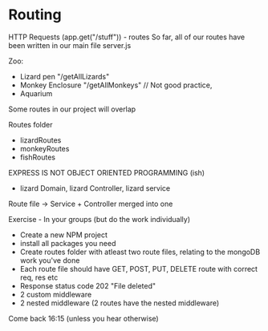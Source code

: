 # Routing

HTTP Requests (app.get("/stuff")) - routes 
So far, all of our routes have been written in our main file server.js

Zoo:
- Lizard pen
    "/getAllLizards"
- Monkey Enclosure
    "/getAllMonkeys" // Not good practice, 
- Aquarium

Some routes in our project will overlap 

Routes folder 
  - lizardRoutes
  - monkeyRoutes
  - fishRoutes

EXPRESS IS NOT OBJECT ORIENTED PROGRAMMING (ish) 
- lizard Domain, lizard Controller, lizard service 

Route file -> Service + Controller merged into one


Exercise - In your groups (but do the work individually)

- Create a new NPM project 
- install all packages you need
- Create routes folder with atleast two route files, relating to the mongoDB work you've done
- Each route file should have GET, POST, PUT, DELETE route with correct req, res etc 
- Response status code 202 "File deleted" 
- 2 custom middleware 
- 2 nested middleware (2 routes have the nested middleware)

Come back 16:15 (unless you hear otherwise)
